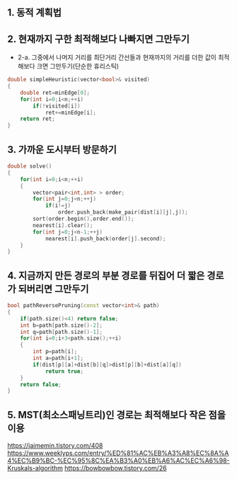 ## 1. 동적 계획법
## 2. 현재까지 구한 최적해보다 나빠지면 그만두기
   - 2-a. 그중에서 나머지 거리를 최단거리 간선들과 현재까지의 거리를 더한 값이 최적해보다 크면 그만두기(단순한 휴리스틱) 
```c++
double simpleHeuristic(vector<bool>& visited)
{
    double ret=minEdge[0];
    for(int i=0;i<n;++i)
        if(!visited[i])
            ret+=minEdge[i];
    return ret;
}
```
## 3. 가까운 도시부터 방문하기  
```c++
double solve()
{
    for(int i=0;i<n;++i)
    {
        vector<pair<int,int> > order;
        for(int j=0;j<n;++j)
            if(i!=j)
                order.push_back(make_pair(dist[i][j],j));
        sort(order.begin(),order.end());
        nearest[i].clear();
        for(int j=0;j<n-1;++j)
            nearest[i].push_back(order[j].second);
    }
}
```
## 4. 지금까지 만든 경로의 부분 경로를 뒤집어 더 짧은 경로가 되버리면 그만두기  
```c++
bool pathReversePruning(const vector<int>& path)
{
    if(path.size()<4) return false;
    int b=path[path.size()-2];
    int q=path[path.size()-1];
    for(int i=0;i+3<path.size();++i)
    {
        int p=path[i];
        int a=path[i+1];
        if(dist[p][a]+dist[b][q]>dist[p][b]+dist[a][q])
            return true;
    }
    return false;
}
```
## 5. MST(최소스패닝트리)인 경로는 최적해보다 작은 점을 이용
https://jaimemin.tistory.com/408
https://www.weeklyps.com/entry/%ED%81%AC%EB%A3%A8%EC%8A%A4%EC%B9%BC-%EC%95%8C%EA%B3%A0%EB%A6%AC%EC%A6%98-Kruskals-algorithm
https://bowbowbow.tistory.com/26
